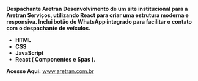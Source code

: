 **Despachante Aretran Desenvolvimento de um site institucional para a Aretran Serviços, utilizando React para criar uma estrutura moderna e responsiva. Inclui botão de WhatsApp integrado para facilitar o contato com o despachante de veículos.**

* **HTML**
* **CSS**
* **JavaScript**
* **React ( Componentes e Spas ).**

**Acesse Aqui:**
www.aretran.com.br
